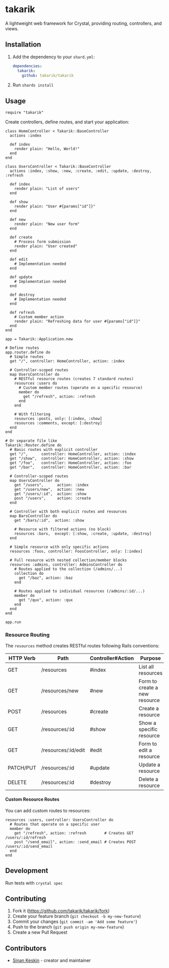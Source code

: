 # takarik

A lightweight web framework for Crystal, providing routing, controllers, and views.

## Installation

1. Add the dependency to your `shard.yml`:

   ```yaml
   dependencies:
     takarik:
       github: takarik/takarik
   ```

2. Run `shards install`

## Usage

```crystal
require "takarik"
```

Create controllers, define routes, and start your application:

```crystal
class HomeController < Takarik::BaseController
  actions :index

  def index
    render plain: "Hello, World!"
  end
end

class UsersController < Takarik::BaseController
  actions :index, :show, :new, :create, :edit, :update, :destroy, :refresh

  def index
    render plain: "List of users"
  end

  def show
    render plain: "User #{params["id"]}"
  end

  def new
    render plain: "New user form"
  end

  def create
    # Process form submission
    render plain: "User created"
  end

  def edit
    # Implementation needed
  end

  def update
    # Implementation needed
  end

  def destroy
    # Implementation needed
  end

  def refresh
    # Custom member action
    render plain: "Refreshing data for user #{params["id"]}"
  end
end

app = Takarik::Application.new

# Define routes
app.router.define do
  # Simple routes
  get "/", controller: HomeController, action: :index

  # Controller-scoped routes
  map UsersController do
    # RESTful resource routes (creates 7 standard routes)
    resources :users do
      # Custom member routes (operate on a specific resource)
      member do
        get "/refresh", action: :refresh
      end
    end

    # With filtering
    resources :posts, only: [:index, :show]
    resources :comments, except: [:destroy]
  end
end

# Or separate file like
Takarik::Router.define do
  # Basic routes with explicit controller
  get "/",      controller: HomeController, action: :index
  get "/show",  controller: HomeController, action: :show
  get "/foo",   controller: HomeController, action: :foo
  get "/bar",   controller: HomeController, action: :bar

  # Controller-scoped routes
  map UsersController do
    get "/users",      action: :index
    get "/users/new",  action: :new
    get "/users/:id",  action: :show
    post "/users",     action: :create
  end

  # Controller with both explicit routes and resources
  map BarsController do
    get "/bars/:id",  action: :show

    # Resource with filtered actions (no block)
    resources :bars,  except: [:show, :create, :update, :destroy]
  end

  # Simple resource with only specific actions
  resources :foos, controller: FoosController, only: [:index]

  # Full resource with nested collection/member blocks
  resources :admins, controller: AdminsController do
    # Routes applied to the collection (/admins/...)
    collection do
      get "/baz", action: :baz
    end

    # Routes applied to individual resources (/admins/:id/...)
    member do
      get "/qux", action: :qux
    end
  end
end

app.run
```

### Resource Routing

The `resources` method creates RESTful routes following Rails conventions:

| HTTP Verb | Path | Controller#Action | Purpose |
|-----------|------|-------------------|---------|
| GET | /resources | #index | List all resources |
| GET | /resources/new | #new | Form to create a new resource |
| POST | /resources | #create | Create a resource |
| GET | /resources/:id | #show | Show a specific resource |
| GET | /resources/:id/edit | #edit | Form to edit a resource |
| PATCH/PUT | /resources/:id | #update | Update a resource |
| DELETE | /resources/:id | #destroy | Delete a resource |

#### Custom Resource Routes

You can add custom routes to resources:

```crystal
resources :users, controller: UsersController do
  # Routes that operate on a specific user
  member do
    get "/refresh", action: :refresh        # Creates GET /users/:id/refresh
    post "/send_email", action: :send_email # Creates POST /users/:id/send_email
  end
end
```

## Development

Run tests with `crystal spec`

## Contributing

1. Fork it (<https://github.com/takarik/takarik/fork>)
2. Create your feature branch (`git checkout -b my-new-feature`)
3. Commit your changes (`git commit -am 'Add some feature'`)
4. Push to the branch (`git push origin my-new-feature`)
5. Create a new Pull Request

## Contributors

- [Sinan Keskin](https://github.com/sinankeskin) - creator and maintainer
